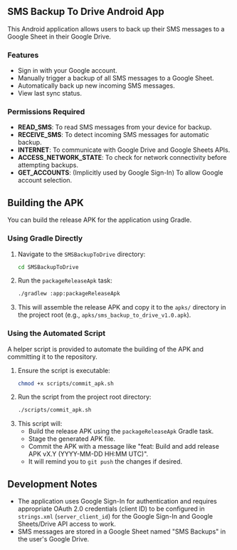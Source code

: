 ## SMS Backup To Drive Android App

This Android application allows users to back up their SMS messages to a Google Sheet in their Google Drive.

### Features
- Sign in with your Google account.
- Manually trigger a backup of all SMS messages to a Google Sheet.
- Automatically back up new incoming SMS messages.
- View last sync status.

### Permissions Required
- **READ_SMS**: To read SMS messages from your device for backup.
- **RECEIVE_SMS**: To detect incoming SMS messages for automatic backup.
- **INTERNET**: To communicate with Google Drive and Google Sheets APIs.
- **ACCESS_NETWORK_STATE**: To check for network connectivity before attempting backups.
- **GET_ACCOUNTS**: (Implicitly used by Google Sign-In) To allow Google account selection.

## Building the APK

You can build the release APK for the application using Gradle.

### Using Gradle Directly
1.  Navigate to the `SMSBackupToDrive` directory:
    ```bash
    cd SMSBackupToDrive
    ```
2.  Run the `packageReleaseApk` task:
    ```bash
    ./gradlew :app:packageReleaseApk
    ```
3.  This will assemble the release APK and copy it to the `apks/` directory in the project root (e.g., `apks/sms_backup_to_drive_v1.0.apk`).

### Using the Automated Script
A helper script is provided to automate the building of the APK and committing it to the repository.

1.  Ensure the script is executable:
    ```bash
    chmod +x scripts/commit_apk.sh
    ```
2.  Run the script from the project root directory:
    ```bash
    ./scripts/commit_apk.sh
    ```
3.  This script will:
    - Build the release APK using the `packageReleaseApk` Gradle task.
    - Stage the generated APK file.
    - Commit the APK with a message like "feat: Build and add release APK vX.Y (YYYY-MM-DD HH:MM UTC)".
    - It will remind you to `git push` the changes if desired.

## Development Notes
- The application uses Google Sign-In for authentication and requires appropriate OAuth 2.0 credentials (client ID) to be configured in `strings.xml` (`server_client_id`) for the Google Sign-In and Google Sheets/Drive API access to work.
- SMS messages are stored in a Google Sheet named "SMS Backups" in the user's Google Drive.